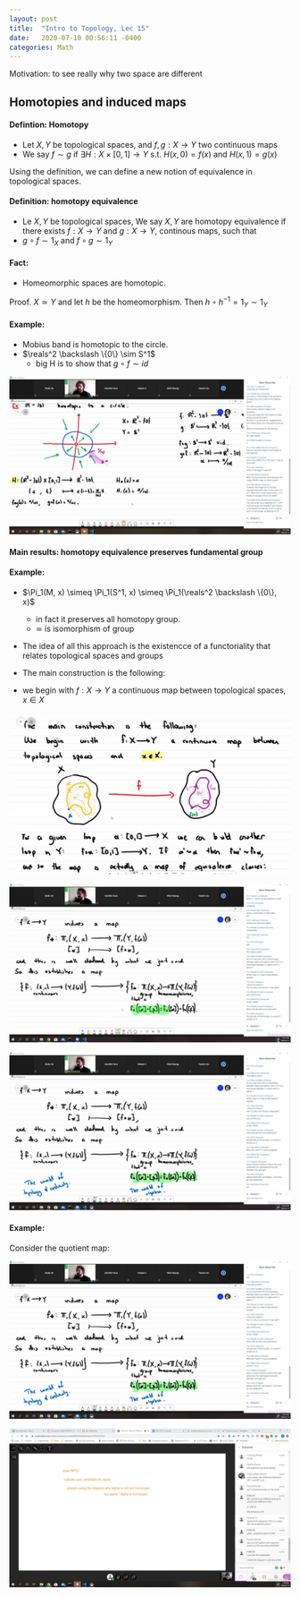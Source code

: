```yaml
---
layout: post
title:  "Intro to Topology, Lec 15"
date:   2020-07-10 00:56:11 -0400
categories: Math
---
```


Motivation: to see really why two space are different

## Homotopies and induced maps

#### Defintion: Homotopy
* Let $X, Y$ be topological spaces, and $f, g : X \rightarrow Y$ two continuous maps
* We say $f \sim g$ if $\exists H: X \times [0,1] \rightarrow Y$ s.t. $H(x,0) = f(x)$ and $H(x,1) = g(x)$

Using the definition, we can define a new notion of equivalence in topological spaces.
#### Definition: homotopy equivalence
* Le $X, Y$ be topological spaces, We say $X, Y$ are homotopy equivalence if there exists $f: X \rightarrow Y$ and $g : X \rightarrow Y$, continous maps, such that
* $g \circ f \sim 1_X$ and $f \circ g \sim 1_Y$

#### Fact:
* Homeomorphic spaces are homotopic.

$\text{Proof.}$ $X \simeq Y$ and let $h$ be the homeomorphism. Then $h \circ h^{-1} = 1_Y \sim 1_Y$

#### Example:
* Mobius band is homotopic to the circle.
* $\reals^2 \backslash \{0\} \sim S^1$
  *  big H is to show that $g \circ f \sim id$

![](/assets/img/2020-07-17-12-38-50.png)

#### Main results: homotopy equivalence preserves fundamental group

#### Example: 
* $\Pi_1(M, x) \simeq \Pi_1(S^1, x) \simeq \Pi_1(\reals^2 \backslash \{0\}, x)$
  * in fact it preserves all homotopy group.
  * $\simeq$ is isomorphism of group


* The idea of all this approach is the existencce of a functoriality that relates topological spaces and groups

* The main construction is the following:
* we begin with $f: X \rightarrow Y$ a continuous map between topological spaces, $x \in X$

![](/assets/img/2020-07-17-14-17-42.png)

![](/assets/img/2020-07-17-14-18-04.png)

![](../assets/img/2020-07-17-14-18-44.png)

#### Example:
Consider the quotient map:

![](/assets/img/2020-07-17-14-17-20.png)

![](/assets/img/2020-07-17-14-18-19.png)